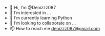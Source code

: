 - 👋 Hi, I’m @Denizzz087
- 👀 I’m interested in ...
- 🌱 I’m currently learning Python
- 💞️ I’m looking to collaborate on ...
- 📫 How to reach me denizzz087@gmail.com

<!---
Denizzz087/Denizzz087 is a ✨ special ✨ repository because its `README.md` (this file) appears on your GitHub profile.
You can click the Preview link to take a look at your changes.
--->
